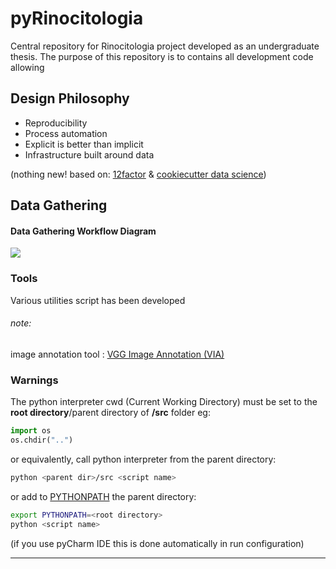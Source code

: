# pyRinocitologia

Central repository for Rinocitologia project developed as an undergraduate thesis.
The purpose of this repository is to contains all development code allowing




## Design Philosophy
* Reproducibility
* Process automation
* Explicit is better than implicit
* Infrastructure built around data

(nothing new! based on: [12factor](https://12factor.net/) & [cookiecutter data science](http://drivendata.github.io/cookiecutter-data-science/))

## Data Gathering 


#### Data Gathering Workflow Diagram
![](https://drive.google.com/uc?id=1DLjIHESDzRHFE9W1zJzMDOFPxOe6otdL)

### Tools
Various utilities script has been developed

###### note:
image annotation tool : [VGG Image Annotation (VIA)](http://www.robots.ox.ac.uk/~vgg/software/via/)

### Warnings
 The python interpreter cwd (Current Working Directory)
 must be set to the **root directory**/parent directory of __/src__ folder 
 eg:
 ```python
import os
os.chdir("..")
```
or equivalently, call python interpreter from the parent directory:
 ```bash
python <parent dir>/src <script name>
```
or add to [PYTHONPATH](https://docs.python.org/3.6/using/cmdline.html#environment-variables) the parent directory:
 ```bash
export PYTHONPATH=<root directory>
python <script name>
```


(if you use pyCharm IDE this is done automatically in run configuration)

----

